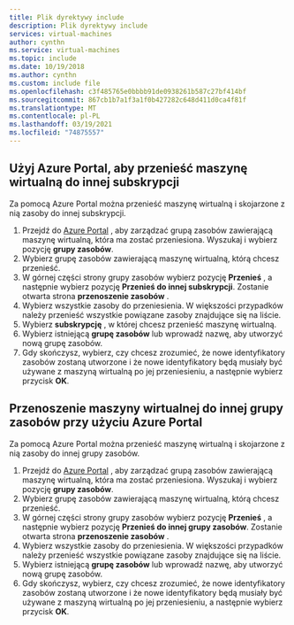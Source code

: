 ```yaml
---
title: Plik dyrektywy include
description: Plik dyrektywy include
services: virtual-machines
author: cynthn
ms.service: virtual-machines
ms.topic: include
ms.date: 10/19/2018
ms.author: cynthn
ms.custom: include file
ms.openlocfilehash: c3f485765e0bbbb91de0938261b587c27bf414bf
ms.sourcegitcommit: 867cb1b7a1f3a1f0b427282c648d411d0ca4f81f
ms.translationtype: MT
ms.contentlocale: pl-PL
ms.lasthandoff: 03/19/2021
ms.locfileid: "74875557"
---
```

## <a name="use-the-azure-portal-to-move-a-vm-to-a-different-subscription"></a>Użyj Azure Portal, aby przenieść maszynę wirtualną do innej subskrypcji
Za pomocą Azure Portal można przenieść maszynę wirtualną i skojarzone z nią zasoby do innej subskrypcji.

1. Przejdź do [Azure Portal](https://portal.azure.com) , aby zarządzać grupą zasobów zawierającą maszynę wirtualną, która ma zostać przeniesiona. Wyszukaj i wybierz pozycję **grupy zasobów**.
2. Wybierz grupę zasobów zawierającą maszynę wirtualną, którą chcesz przenieść.
3. W górnej części strony grupy zasobów wybierz pozycję **Przenieś** , a następnie wybierz pozycję **Przenieś do innej subskrypcji**. Zostanie otwarta strona **przenoszenie zasobów** .
4. Wybierz wszystkie zasoby do przeniesienia. W większości przypadków należy przenieść wszystkie powiązane zasoby znajdujące się na liście.
5. Wybierz **subskrypcję** , w której chcesz przenieść maszynę wirtualną.
6. Wybierz istniejącą **grupę zasobów** lub wprowadź nazwę, aby utworzyć nową grupę zasobów.
7. Gdy skończysz, wybierz, czy chcesz zrozumieć, że nowe identyfikatory zasobów zostaną utworzone i że nowe identyfikatory będą musiały być używane z maszyną wirtualną po jej przeniesieniu, a następnie wybierz przycisk **OK**.

## <a name="use-the-azure-portal-to-move-a-vm-to-another-resource-group"></a>Przenoszenie maszyny wirtualnej do innej grupy zasobów przy użyciu Azure Portal
Za pomocą Azure Portal można przenieść maszynę wirtualną i skojarzone z nią zasoby do innej grupy zasobów.

1. Przejdź do [Azure Portal](https://portal.azure.com) , aby zarządzać grupą zasobów zawierającą maszynę wirtualną, która ma zostać przeniesiona. Wyszukaj i wybierz pozycję **grupy zasobów**.
2. Wybierz grupę zasobów zawierającą maszynę wirtualną, którą chcesz przenieść.
3. W górnej części strony grupy zasobów wybierz pozycję **Przenieś** , a następnie wybierz pozycję **Przenieś do innej grupy zasobów**. Zostanie otwarta strona **przenoszenie zasobów** .
4. Wybierz wszystkie zasoby do przeniesienia. W większości przypadków należy przenieść wszystkie powiązane zasoby znajdujące się na liście.
5. Wybierz istniejącą **grupę zasobów** lub wprowadź nazwę, aby utworzyć nową grupę zasobów.
6. Gdy skończysz, wybierz, czy chcesz zrozumieć, że nowe identyfikatory zasobów zostaną utworzone i że nowe identyfikatory będą musiały być używane z maszyną wirtualną po jej przeniesieniu, a następnie wybierz przycisk **OK**.


